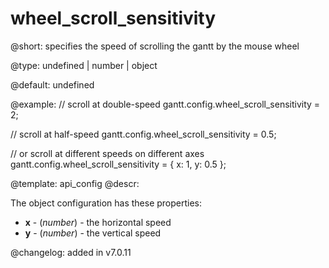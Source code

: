 wheel_scroll_sensitivity
=============


@short: specifies the speed of scrolling the gantt by the mouse wheel
	

@type: undefined | number | object

@default: undefined

@example:
// scroll at double-speed
gantt.config.wheel_scroll_sensitivity = 2;

// scroll at half-speed 
gantt.config.wheel_scroll_sensitivity = 0.5;

// or scroll at different speeds on different axes
gantt.config.wheel_scroll_sensitivity = {
  	x: 1,
  	y: 0.5
};

@template:	api_config
@descr:

The object configuration has these properties:

- <span class=subproperty>**x**</span> - (*number*) - the horizontal speed
- <span class=subproperty>**y**</span> - (*number*) - the vertical speed

@changelog: added in v7.0.11



